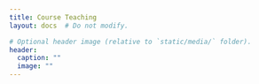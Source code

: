 ```yaml
---
title: Course Teaching
layout: docs  # Do not modify.

# Optional header image (relative to `static/media/` folder).
header:
  caption: ""
  image: ""
---
```


